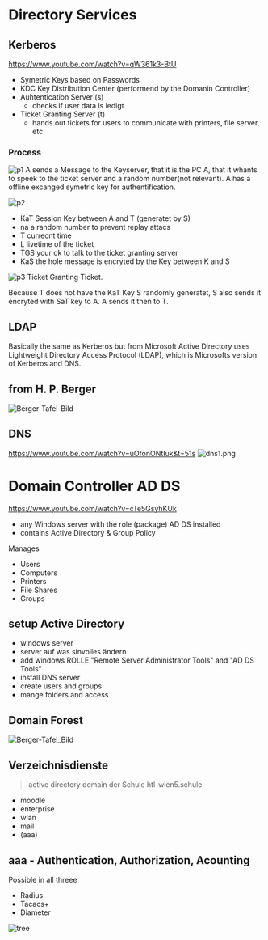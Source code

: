 # Directory Services
## Kerberos
https://www.youtube.com/watch?v=qW361k3-BtU

* Symetric Keys based on Passwords
* KDC Key Distribution Center (performend by the Domanin Controller)
* Auhtentication Server (s)
  * checks if user data is ledigt
* Ticket Granting Server (t)
  * hands out tickets for users to communicate with printers, file server, etc

### Process
![p1](p1.png)
A sends a Message to the Keyserver, that it is the PC A, that it whants to speek to the ticket server and a random number(not relevant). A has a offline excanged symetric key for authentification.

![p2](p2.png)
* KaT Session Key between A and T (generatet by S)
* na a random number to prevent replay attacs
* T currecnt time
* L livetime of the ticket
* TGS your ok to talk to the ticket granting server
* KaS the hole message is encryted by the Key between K and S

![p3](p3.png)
Ticket Granting Ticket.

Because T does not have the KaT Key S randomly generatet, S also sends it encryted with SaT key to A. A sends it then to T.

## LDAP
Basically the same as Kerberos but from Microsoft
Active Directory uses Lightweight Directory Access Protocol (LDAP), which is Microsofts version of Kerberos and DNS.

## from H. P. Berger
![Berger-Tafel-Bild](aaa.jpg)

## DNS
https://www.youtube.com/watch?v=uOfonONtIuk&t=51s
![dns1.png](dns1.png)




# Domain Controller AD DS
https://www.youtube.com/watch?v=cTe5GsyhKUk
* any Windows server with the role (package) AD DS installed
* contains Active Directory & Group Policy

Manages
* Users
* Computers
* Printers
* File Shares
* Groups

## setup Active Directory
* windows server
* server auf was sinvolles ändern
* add windows ROLLE "Remote Server Administrator Tools" and "AD DS Tools"
* install DNS server
* create users and groups 
* mange folders and access


## Domain Forest
![Berger-Tafel_Bild](tree1.png)
## Verzeichnisdienste
> active directory domain der Schule htl-wien5.schule

* moodle
* enterprise
* wlan
* mail
* (aaa)


## aaa - Authentication, Authorization, Acounting
Possible in all threee
* Radius
* Tacacs+
* Diameter


![tree](tree2.png)
